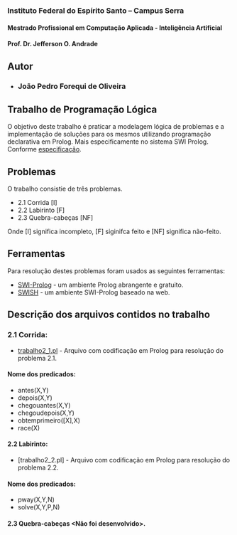 ### Instituto Federal do Espírito Santo – Campus Serra
#### Mestrado Profissional em Computação Aplicada - Inteligência Artificial
#### Prof. Dr. Jefferson O. Andrade

## Autor
- ### João Pedro Forequi de Oliveira

## Trabalho de Programação Lógica

O objetivo deste trabalho é praticar a modelagem lógica de problemas e a implementação de soluções para os mesmos utilizando programação declarativa em Prolog. Mais especificamente no sistema SWI Prolog. Conforme [especificação].

## Problemas
O trabalho consistie de três problemas.
- 2.1 Corrida [I]
- 2.2 Labirinto [F]
- 2.3 Quebra-cabeças [NF]

Onde [I] significa incompleto, [F] siginifca feito  e [NF] significa não-feito.

## Ferramentas

Para resolução destes problemas foram usados as seguintes ferramentas:

- [SWI-Prolog] - um ambiente Prolog abrangente e gratuito.
- [SWISH] - um ambiente SWI-Prolog baseado na web.

## Descrição dos arquivos contidos no trabalho

### 2.1 Corrida:
- [trabalho2_1.pl] - Arquivo com codificação em Prolog para resolução do problema 2.1.
#### Nome dos predicados:
- antes(X,Y)
- depois(X,Y)
- chegouantes(X,Y)
- chegoudepois(X,Y)
- obtemprimeiro([X],X)
- race(X)

#### 2.2 Labirinto:
- [trabalho2_2.pl] - Arquivo com codificação em Prolog para resolução do problema 2.2.
#### Nome dos predicados:
- pway(X,Y,N)
- solve(X,Y,P,N)

#### 2.3 Quebra-cabeças <Não foi desenvolvido>.
[//]: #

   [SWI-Prolog]: <http://www.swi-prolog.org/>
   [SWISH]: <https://swish.swi-prolog.org/>
   [trabalho2_1.pl]: <https://github.com/jpforol/mestrado_trabalho_prolog/blob/main/trabalho2_1.pl>
   [trabalho2_2]: <https://github.com/jpforol/mestrado_trabalho_prolog/blob/main/trabalho2_2.pl>
   [especificação]: <https://github.com/jpforol/mestrado_trabalho_prolog/blob/main/especifica%C3%A7%C3%A3o.pdf>
